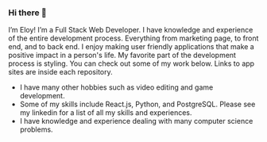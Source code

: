 ### Hi there 👋
I’m Eloy! I’m a Full Stack Web Developer. I have knowledge and experience of the entire development process. Everything from marketing page, to front end, and to back end. I enjoy making user friendly applications that make a positive impact in a person's life. My favorite part of the development process is styling. You can check out some of my work below. Links to app sites are inside each repository.

* I have many other hobbies such as video editing and game development.
* Some of my skills include React.js, Python, and PostgreSQL. Please see my linkedin for a list of all my skills and experiences.
* I have knowledge and experience dealing with many computer science problems.

